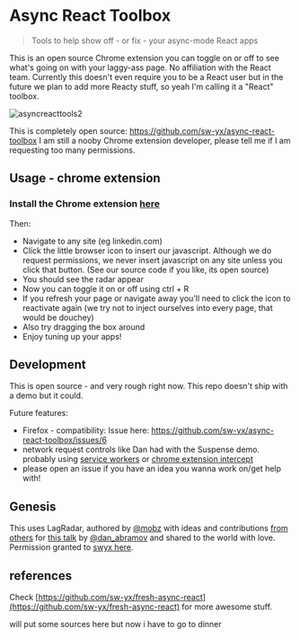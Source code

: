 # Async React Toolbox

> Tools to help show off - or fix - your async-mode React apps

This is an open source Chrome extension you can toggle on or off to see what's going on with your laggy-ass page. No affiliation with the React team. Currently this doesn't even require you to be a React user but in the future we plan to add more Reacty stuff, so yeah I'm calling it a "React" toolbox.

![asyncreacttools2](https://user-images.githubusercontent.com/35976578/38167844-5b222948-350b-11e8-859f-1d872bfb180a.gif)

This is completely open source: https://github.com/sw-yx/async-react-toolbox I am still a nooby Chrome extension developer, please tell me if I am requesting too many permissions.

## Usage - chrome extension

### Install the Chrome extension [here](https://chrome.google.com/webstore/detail/fbchcodfbfjeededacomngobhnndcgol)

Then:

* Navigate to any site (eg linkedin.com)
* Click the little browser icon to insert our javascript. Although we do request permissions, we never insert javascript on any site unless you click that button. (See our source code if you like, its open source)
* You should see the radar appear
* Now you can toggle it on or off using ctrl + R
* If you refresh your page or navigate away you'll need to click the icon to reactivate again (we try not to inject ourselves into every page, that would be douchey)
* Also try dragging the box around
* Enjoy tuning up your apps!

## Development

This is open source - and very rough right now. This repo doesn't ship with a demo but it could.

Future features:

- Firefox - compatibility: Issue here: https://github.com/sw-yx/async-react-toolbox/issues/6
- network request controls like Dan had with the Suspense demo. probably using [service workers](https://developer.mozilla.org/en-US/docs/Web/API/Service_Worker_API) or [chrome extension intercept](https://developer.mozilla.org/en-US/Add-ons/WebExtensions/Intercept_HTTP_requests)
- please open an issue if you have an idea you wanna work on/get help with!

## Genesis

This uses LagRadar, authored by [@mobz](https://twitter.com/mobz) with ideas and contributions [from others](https://twitter.com/dan_abramov/status/970028229271670784)
for [this talk](https://reactjs.org/blog/2018/03/01/sneak-peek-beyond-react-16.html)
by [@dan_abramov](https://twitter.com/dan_abramov) and shared to the world with love. Permission granted to [swyx here](https://twitter.com/swyx/status/979552959133560832).

## references

Check [https://github.com/sw-yx/fresh-async-react](https://github.com/sw-yx/fresh-async-react) for more awesome stuff.

will put some sources here but now i have to go to dinner
